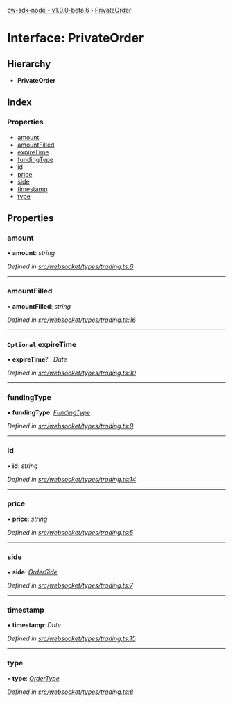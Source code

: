 [cw-sdk-node - v1.0.0-beta.6](../README.md) › [PrivateOrder](privateorder.md)

# Interface: PrivateOrder

## Hierarchy

* **PrivateOrder**

## Index

### Properties

* [amount](privateorder.md#amount)
* [amountFilled](privateorder.md#amountfilled)
* [expireTime](privateorder.md#optional-expiretime)
* [fundingType](privateorder.md#fundingtype)
* [id](privateorder.md#id)
* [price](privateorder.md#price)
* [side](privateorder.md#side)
* [timestamp](privateorder.md#timestamp)
* [type](privateorder.md#type)

## Properties

###  amount

• **amount**: *string*

*Defined in [src/websocket/types/trading.ts:6](https://github.com/cryptowatch/cw-sdk-node/blob/bf249b1/src/websocket/types/trading.ts#L6)*

___

###  amountFilled

• **amountFilled**: *string*

*Defined in [src/websocket/types/trading.ts:16](https://github.com/cryptowatch/cw-sdk-node/blob/bf249b1/src/websocket/types/trading.ts#L16)*

___

### `Optional` expireTime

• **expireTime**? : *Date*

*Defined in [src/websocket/types/trading.ts:10](https://github.com/cryptowatch/cw-sdk-node/blob/bf249b1/src/websocket/types/trading.ts#L10)*

___

###  fundingType

• **fundingType**: *[FundingType](../README.md#fundingtype)*

*Defined in [src/websocket/types/trading.ts:9](https://github.com/cryptowatch/cw-sdk-node/blob/bf249b1/src/websocket/types/trading.ts#L9)*

___

###  id

• **id**: *string*

*Defined in [src/websocket/types/trading.ts:14](https://github.com/cryptowatch/cw-sdk-node/blob/bf249b1/src/websocket/types/trading.ts#L14)*

___

###  price

• **price**: *string*

*Defined in [src/websocket/types/trading.ts:5](https://github.com/cryptowatch/cw-sdk-node/blob/bf249b1/src/websocket/types/trading.ts#L5)*

___

###  side

• **side**: *[OrderSide](../README.md#orderside)*

*Defined in [src/websocket/types/trading.ts:7](https://github.com/cryptowatch/cw-sdk-node/blob/bf249b1/src/websocket/types/trading.ts#L7)*

___

###  timestamp

• **timestamp**: *Date*

*Defined in [src/websocket/types/trading.ts:15](https://github.com/cryptowatch/cw-sdk-node/blob/bf249b1/src/websocket/types/trading.ts#L15)*

___

###  type

• **type**: *[OrderType](../README.md#ordertype)*

*Defined in [src/websocket/types/trading.ts:8](https://github.com/cryptowatch/cw-sdk-node/blob/bf249b1/src/websocket/types/trading.ts#L8)*

